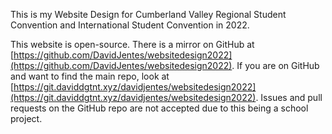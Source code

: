 This is my Website Design for Cumberland Valley Regional Student Convention and International Student Convention in 2022.

This website is open-source. There is a mirror on GitHub at [https://github.com/DavidJentes/websitedesign2022](https://github.com/DavidJentes/websitedesign2022). If you are on GitHub and want to find the main repo, look at [https://git.daviddgtnt.xyz/davidjentes/websitedesign2022](https://git.daviddgtnt.xyz/davidjentes/websitedesign2022). Issues and pull requests on the GitHub repo are not accepted due to this being a school project.